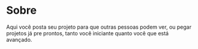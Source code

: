 # Sobre

Aqui você posta seu projeto para que outras pessoas podem ver, ou pegar projetos já pre prontos, tanto você iniciante quanto você que está avançado.
